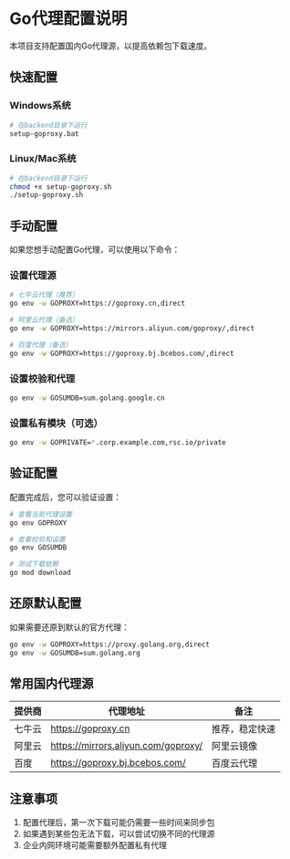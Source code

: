 # Go代理配置说明

本项目支持配置国内Go代理源，以提高依赖包下载速度。

## 快速配置

### Windows系统
```bash
# 在backend目录下运行
setup-goproxy.bat
```

### Linux/Mac系统
```bash
# 在backend目录下运行
chmod +x setup-goproxy.sh
./setup-goproxy.sh
```

## 手动配置

如果您想手动配置Go代理，可以使用以下命令：

### 设置代理源
```bash
# 七牛云代理（推荐）
go env -w GOPROXY=https://goproxy.cn,direct

# 阿里云代理（备选）
go env -w GOPROXY=https://mirrors.aliyun.com/goproxy/,direct

# 百度代理（备选）
go env -w GOPROXY=https://goproxy.bj.bcebos.com/,direct
```

### 设置校验和代理
```bash
go env -w GOSUMDB=sum.golang.google.cn
```

### 设置私有模块（可选）
```bash
go env -w GOPRIVATE=*.corp.example.com,rsc.io/private
```

## 验证配置

配置完成后，您可以验证设置：

```bash
# 查看当前代理设置
go env GOPROXY

# 查看校验和设置
go env GOSUMDB

# 测试下载依赖
go mod download
```

## 还原默认配置

如果需要还原到默认的官方代理：

```bash
go env -w GOPROXY=https://proxy.golang.org,direct
go env -w GOSUMDB=sum.golang.org
```

## 常用国内代理源

| 提供商 | 代理地址 | 备注 |
|--------|----------|------|
| 七牛云 | https://goproxy.cn | 推荐，稳定快速 |
| 阿里云 | https://mirrors.aliyun.com/goproxy/ | 阿里云镜像 |
| 百度 | https://goproxy.bj.bcebos.com/ | 百度云代理 |

## 注意事项

1. 配置代理后，第一次下载可能仍需要一些时间来同步包
2. 如果遇到某些包无法下载，可以尝试切换不同的代理源
3. 企业内网环境可能需要额外配置私有代理